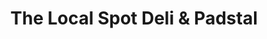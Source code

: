 ---
title: "The Local Spot Deli & Padstal"
url: /wolmaransstad/the-local-spot-deli-und-padstal/
shop: Feinkost
---